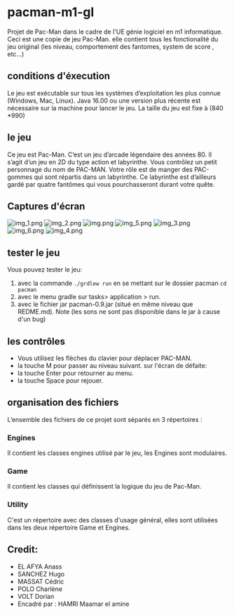 # pacman-m1-gl
Projet de Pac-Man dans le cadre de l'UE génie logiciel en m1 informatique.
Ceci est une copie de jeu Pac-Man. elle contient tous les fonctionalité du jeu original
(les niveau, comportement des fantomes, system de score , etc...)
## conditions d'éxecution
Le jeu est exécutable sur tous les systèmes d’exploitation les plus connue (Windows, Mac, Linux).
Java 16.00 ou une version plus récente est nécessaire sur la machine pour lancer le jeu. La taille du jeu est fixe à (840 *990)


## le jeu 
Ce jeu est Pac-Man. C’est un jeu d’arcade légendaire des années 80. Il s’agit d’un jeu en 2D du type action et labyrinthe. Vous contrôlez un petit personnage du nom de PAC-MAN. Votre rôle est de manger des PAC-gommes qui sont répartis dans un labyrinthe. Ce labyrinthe est d’ailleurs gardé par quatre fantômes qui vous pourchasseront durant votre quête. 

## Captures d'écran
![img_1.png](screenshots/img_1.png)
![img_2.png](screenshots/img_2.png) 
![img.png](screenshots/img.png)
![img_5.png](screenshots/img_5.png)
![img_3.png](screenshots/img_3.png)
![img_6.png](screenshots/img_6.png)
![img_4.png](screenshots/img_4.png)

## tester le jeu
Vous pouvez tester le jeu:
1. avec la commande `./grdlew run` en se mettant sur le dossier pacman `cd pacman`
2. avec le menu gradle sur tasks> application > run.
3. avec le fichier jar pacman-0.9.jar (situé en même niveau que REDME.md). Note (les sons ne sont pas disponible dans le jar à cause d'un bug)

## les contrôles 
- Vous utilisez les flèches du clavier pour déplacer PAC-MAN.
- la touche M pour passer au niveau suivant.
sur l'écran de défaite:
- la touche Enter pour retourner au menu.
- la touche Space pour rejouer. 
## organisation des fichiers
L’ensemble des fichiers de ce projet sont séparés en 3 répertoires :
### Engines 
Il contient les classes engines utilisé par le jeu, les Engines sont modulaires.
### Game 
Il contient les classes qui définissent la logique du jeu de Pac-Man.
### Utility 
C'est un répertoire avec des classes d'usage général, elles sont utilisées dans les deux répertoire Game et Engines.

## Credit:
- EL AFYA Anass
- SANCHEZ Hugo
- MASSAT Cédric
- POLO Charlène
- VOLT Dorian
- Encadré par : HAMRI Maamar el amine

